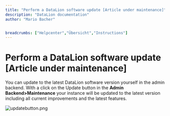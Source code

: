 ```yaml
---
title: "Perform a DataLion software update [Article under maintenance]"
description: "DataLion documentation"
author: "Mario Bacher"


breadcrumbs: ["Helpcenter","Übersicht","Instructions"]
---
```


# Perform a DataLion software update [Article under maintenance]

You can update to the latest DataLion software version yourself in the admin backend. With a click on the Update button in the **Admin Backend>Maintenance** your instance will be updated to the latest version including all current improvements and the latest features.

![updatebutton.png](/img/86933512.png)

